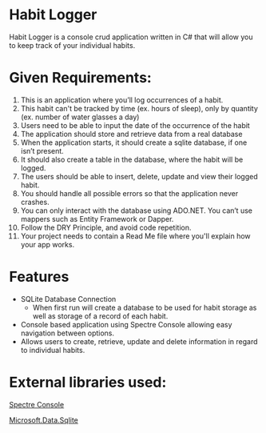 ﻿# Habit Logger

Habit Logger is a console crud application written in C# that will allow you to keep track of your individual habits.

# Given Requirements:
1. This is an application where you’ll log occurrences of a habit.
2. This habit can't be tracked by time (ex. hours of sleep), only by quantity (ex. number of water glasses a day)
3. Users need to be able to input the date of the occurrence of the habit
4. The application should store and retrieve data from a real database
5. When the application starts, it should create a sqlite database, if one isn’t present.
6. It should also create a table in the database, where the habit will be logged.
7. The users should be able to insert, delete, update and view their logged habit.
8. You should handle all possible errors so that the application never crashes.
9. You can only interact with the database using ADO.NET. You can’t use mappers such as Entity Framework or Dapper.
10. Follow the DRY Principle, and avoid code repetition.
11. Your project needs to contain a Read Me file where you'll explain how your app works.

# Features
- SQLite Database Connection
   - When first run will create a database to be used for habit storage as well as storage of a record of each habit.
- Console based application using Spectre Console allowing easy navigation between options.
- Allows users to create, retrieve, update and delete information in regard to individual habits.

# External libraries used:
[Spectre Console](https://github.com/spectreconsole/spectre.console)

[Microsoft.Data.Sqlite](https://learn.microsoft.com/en-us/dotnet/standard/data/sqlite/?tabs=net-cli)
   

